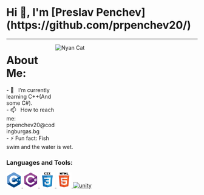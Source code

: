 <h1 align="left">Hi 👋, I'm [Preslav Penchev](https://github.com/prpenchev20/)</h1>
<hr>
<img align="right" height="250" width="375" alt="Nyan Cat" src="https://cdnv.vipestudio.com/uploads/2020/06/unnamed-file.wp.gif" />

<h1 align="left">About Me:</h1>
- 🚀 &nbsp; I’m currently learning C++(And some C#). <br>
- 📫 &nbsp; How to reach me: prpenchev20@codingburgas.bg <br>
- ⚡ Fun fact: Fish swim and the water is wet. <br>


<h3 align="left">Languages and Tools:</h3>
<p align="left"> <a href="https://www.w3schools.com/cpp/" target="_blank"> <img src="https://raw.githubusercontent.com/devicons/devicon/master/icons/cplusplus/cplusplus-original.svg" alt="cplusplus" width="40" height="40"/> </a> <a href="https://www.w3schools.com/cs/" target="_blank"> <img src="https://raw.githubusercontent.com/devicons/devicon/master/icons/csharp/csharp-original.svg" alt="csharp" width="40" height="40"/> </a> <a href="https://www.w3schools.com/css/" target="_blank"> <img src="https://raw.githubusercontent.com/devicons/devicon/master/icons/css3/css3-original-wordmark.svg" alt="css3" width="40" height="40"/> </a> <a href="https://www.w3.org/html/" target="_blank"> <img src="https://raw.githubusercontent.com/devicons/devicon/master/icons/html5/html5-original-wordmark.svg" alt="html5" width="40" height="40"/> </a> <a href="https://unity.com/" target="_blank"> <img src="https://www.vectorlogo.zone/logos/unity3d/unity3d-icon.svg" alt="unity" width="40" height="40"/> </a> </p>
